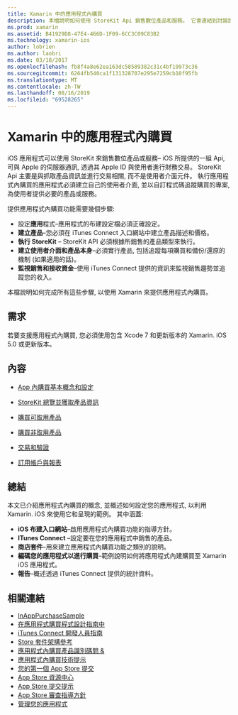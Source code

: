 ```yaml
---
title: Xamarin 中的應用程式內購買
description: 本檔說明如何使用 StoreKit Api 銷售數位產品和服務。 它會連結到討論設定、取用產品、非可耗用產品、交易、訂閱等等的指南。
ms.prod: xamarin
ms.assetid: B41929D8-47E4-466D-1F09-6CC3C09C83B2
ms.technology: xamarin-ios
author: lobrien
ms.author: laobri
ms.date: 03/18/2017
ms.openlocfilehash: fb8f4a8e62ea163dc58589382c31c4bf19973c36
ms.sourcegitcommit: 6264fb540ca1f131328707e295e7259cb10f95fb
ms.translationtype: MT
ms.contentlocale: zh-TW
ms.lasthandoff: 08/16/2019
ms.locfileid: "69528265"
---
```

# <a name="in-app-purchasing-in-xamarinios"></a>Xamarin 中的應用程式內購買

iOS 應用程式可以使用 StoreKit 來銷售數位產品或服務– iOS 所提供的一組 Api, 可與 Apple 的伺服器通訊, 透過其 Apple ID 與使用者進行財務交易。 StoreKit Api 主要是與抓取產品資訊並進行交易相關, 而不是使用者介面元件。 執行應用程式內購買的應用程式必須建立自己的使用者介面, 並以自訂程式碼追蹤購買的專案, 為使用者提供必要的產品或服務。

提供應用程式內購買功能需要幾個步驟:

- 設定**應用**程式–應用程式的布建設定檔必須正確設定。
- **建立產品**–您必須在 iTunes Connect 入口網站中建立產品描述和價格。
- **執行 StoreKit** – StoreKit API 必須根據所銷售的產品類型來執行。
- **建立使用者介面和產品本身**–必須實行產品, 包括追蹤每項購買和備份/還原的機制 (如果適用的話)。
- **監視銷售和接收資金**–使用 iTunes Connect 提供的資訊來監視銷售趨勢並追蹤您的收入。

本檔說明如何完成所有這些步驟, 以使用 Xamarin 來提供應用程式內購買。

## <a name="requirements"></a>需求

若要支援應用程式內購買, 您必須使用包含 Xcode 7 和更新版本的 Xamarin. iOS 5.0 或更新版本。

## <a name="contents"></a>內容

* [App 內購買基本概念和設定](~/ios/platform/in-app-purchasing/in-app-purchase-basics-and-configuration.md)

* [StoreKit 總覽並獲取產品資訊](~/ios/platform/in-app-purchasing/store-kit-overview-and-retreiving-product-information.md)

* [購買可取用產品](~/ios/platform/in-app-purchasing/purchasing-consumable-products.md)

* [購買非取用產品](~/ios/platform/in-app-purchasing/purchasing-non-consumable-products.md)

* [交易和驗證](~/ios/platform/in-app-purchasing/transactions-and-verification.md)

* [訂用帳戶與報表](~/ios/platform/in-app-purchasing/subscriptions-and-reporting.md)

## <a name="summary"></a>總結

本文已介紹應用程式內購買的概念, 並概述如何設定您的應用程式, 以利用 Xamarin. iOS 來使用它和呈現的範例。 其中涵蓋:

- **iOS 布建入口網站**–啟用應用程式內購買功能的指導方針。
- **ITunes Connect** –設定要在您的應用程式中銷售的產品。
- **商店套件**–用來建立應用程式內購買功能之類別的說明。
- **編碼您的應用程式以進行購買**–範例說明如何將應用程式內建購買至 Xamarin iOS 應用程式。
- **報告**–概述透過 iTunes Connect 提供的統計資料。


## <a name="related-links"></a>相關連結

- [InAppPurchaseSample](https://docs.microsoft.com/en-us/samples/xamarin/ios-samples/storekit/)
- [在應用程式購買程式設計指南中](https://developer.apple.com/library/ios/documentation/NetworkingInternet/Conceptual/StoreKitGuide/Introduction.html)
- [iTunes Connect 開發人員指南](https://developer.apple.com/library/ios/documentation/LanguagesUtilities/Conceptual/iTunesConnect_Guide/iTunesConnect_Guide.pdf)
- [Store 套件架構參考](https://developer.apple.com/library/ios/documentation/StoreKit/Reference/StoreKit_Collection/StoreKit_Collection.pdf)
- [應用程式內購買產品識別碼問 &](https://developer.apple.com/library/ios/#qa/qa1329/_index.html)
- [應用程式內購買技術提示](https://developer.apple.com/library/ios/#technotes/tn2259/_index.html)
- [您的第一個 App Store 提交](https://developer.apple.com/library/ios/documentation/IDEs/Conceptual/AppDistributionGuide/Introduction/Introduction.html)
- [App Store 資源中心](https://developer.apple.com/appstore/index.html)
- [App Store 提交提示](https://developer.apple.com/appstore/resources/submission/tips.html)
- [App Store 審查指導方針](https://developer.apple.com/appstore/resources/approval/guidelines.html)
- [管理您的應用程式](https://developer.apple.com/appstore/resources/managing/index.html)
